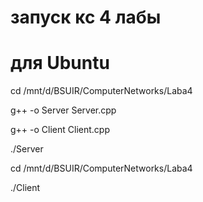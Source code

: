# запуск кс 4 лабы
# для Ubuntu

cd /mnt/d/BSUIR/ComputerNetworks/Laba4

g++ -o Server Server.cpp

g++ -o Сlient Сlient.cpp

./Server

cd /mnt/d/BSUIR/ComputerNetworks/Laba4

./Client
